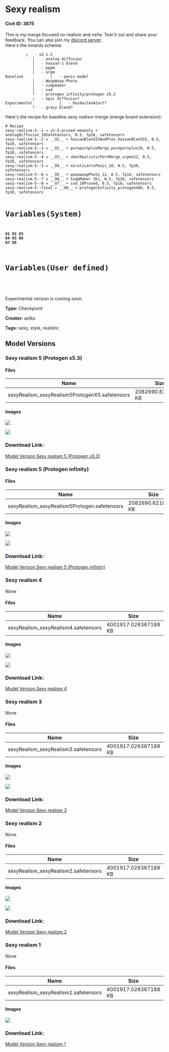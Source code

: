 # Sexy realism

#### Civit ID: 3875

<p>This is my merge focused on realism and nsfw. Test it out and share your feedback. You can also join my <a rel="ugc" href="https://discord.gg/STAvNYy5bP">discord server</a>.<br />Here's the innards schema:</p><pre><code>			┌	- sd 1.5
			│	- analog diffusion
			│	- hassan's blend
			│	- pppm
			│	- urpm
Baseline	        │	- penis model
			│	- WoopWoop-Photo
			│	- simpmaker
			│	- sxd
			└	- protogen infinity/protogen x5.3
			┌	- epic diffusion?
Experimental            │	- DucHaitenAIart?
			└	- gravy blend?</code></pre><p>Here's the recipe for baseline sexy realism merge (merge board extension):</p><pre><code># Recipe 
sexy-realism-5--1 = v1-5-pruned-emaonly + analogDiffusion_10Safetensors, 0.5, fp16, safetensors
sexy-realism-5--2 = __O1__ + hassanBlend15AndPrev_hassanBlend15, 0.5, fp16, safetensors
sexy-realism-5--3 = __O2__ + purepornplusMerge_purepornplus10, 0.5, fp16, safetensors
sexy-realism-5--4 = __O3__ + uberRealisticPornMerge_urpmv12, 0.5, fp16, safetensors
sexy-realism-5--5 = __O4__ + airoticartsPenis_10, 0.5, fp16, safetensors
sexy-realism-5--6 = __O5__ + woopwoopPhoto_12, 0.5, fp16, safetensors
sexy-realism-5--7 = __O6__ + SimpMaker 3k1, 0.5, fp16, safetensors
sexy-realism-5--8 = __O7__ + sxd_10Pruned, 0.5, fp16, safetensors
sexy-realism-5--final = __O8__ + protogenInfinity_protogenX86, 0.5, fp16, safetensors

# Variables(System) 
__O1__
__O2__
__O3__
__O4__
__O5__
__O6__
__O7__
__O8__

# Variables(User defined) 
</code></pre><p><br />Experimental version is coming soon.</p>

**Type:** Checkpoint

**Creator:** aolko

**Tags:** sexy, style, realistic

## Model Versions

### Sexy realism 5 (Protogen x5.3)

<p></p>

#### Files

| Name | Size | Type | Format | Download Url | AutoV1 | AutoV2 | SHA256 | CRC32 | BLAKE3 |
| --- | --- | --- | --- | --- | --- | --- | --- | --- | --- |
| sexyRealism_sexyRealism5ProtogenX5.safetensors | 2082690.62109375 KB | Model | SafeTensor | https://civitai.com/api/download/models/5798 | E9DD8556 | EE19DDEE2F | EE19DDEE2FBAD73DDFABFED5DC2DCB54844400B341353C3501478FE50AB93AC7 | 4C0F156D | 3758C8EBBF6CDE2DEACE9798E7656935D962A697F276142D0E2AF17B5B2CE4A2 |

#### Images

<p><img src="https://image.civitai.com/xG1nkqKTMzGDvpLrqFT7WA/aa09135b-adc5-4cfb-9ac5-8c789c17af00/width=450/48455.jpeg" /></p>

<p><img src="https://image.civitai.com/xG1nkqKTMzGDvpLrqFT7WA/c7394ebd-62cf-4088-5d41-21c1b7b85800/width=450/48519.jpeg" /></p>

### Download Link:

[Model Version Sexy realism 5 (Protogen x5.3)](https://civitai.com/api/download/models/5798)

### Sexy realism 5 (Protogen infinity)

<p></p>

#### Files

| Name | Size | Type | Format | Download Url | AutoV1 | AutoV2 | SHA256 | CRC32 | BLAKE3 |
| --- | --- | --- | --- | --- | --- | --- | --- | --- | --- |
| sexyRealism_sexyRealism5Protogen.safetensors | 2082690.62109375 KB | Model | SafeTensor | https://civitai.com/api/download/models/5799 | DA41B2AB | 401E994A82 | 401E994A82590156F009369AC5CA60124505BF7AE14180E95DC04370038176B3 | 86D307E9 | 594D9F84429AB92CD7E6BA4BCDD040323D87CD30E1503F0ADC234E421F341DA5 |

#### Images

<p><img src="https://image.civitai.com/xG1nkqKTMzGDvpLrqFT7WA/4c88213a-cad0-444b-d99c-11a088ad8200/width=450/48291.jpeg" /></p>

<p><img src="https://image.civitai.com/xG1nkqKTMzGDvpLrqFT7WA/ea3ba2c8-88fd-47e2-dfa4-a96426a33a00/width=450/48456.jpeg" /></p>

### Download Link:

[Model Version Sexy realism 5 (Protogen infinity)](https://civitai.com/api/download/models/5799)

### Sexy realism 4

None

#### Files

| Name | Size | Type | Format | Download Url | AutoV1 | AutoV2 | SHA256 | CRC32 | BLAKE3 |
| --- | --- | --- | --- | --- | --- | --- | --- | --- | --- |
| sexyRealism_sexyRealism4.safetensors | 4001917.026367188 KB | Model | SafeTensor | https://civitai.com/api/download/models/5800 | 5C5E0B3C | 32C39785B6 | 32C39785B6C17C86902121C7818A1FD41D9531728CF532B40B24213A54863683 | 3CB676E1 | E043E83C99152F214E9C18DAF8F1BAF2744D8116EEAEBA2E7B7FF3A8B4729968 |

#### Images

<p><img src="https://image.civitai.com/xG1nkqKTMzGDvpLrqFT7WA/7676acbc-30bd-4064-807e-d3c1b5754600/width=450/48492.jpeg" /></p>

<p><img src="https://image.civitai.com/xG1nkqKTMzGDvpLrqFT7WA/8550c0ba-69d9-4324-94ad-a2bd6c434e00/width=450/48491.jpeg" /></p>

### Download Link:

[Model Version Sexy realism 4](https://civitai.com/api/download/models/5800)

### Sexy realism 3

None

#### Files

| Name | Size | Type | Format | Download Url | AutoV1 | AutoV2 | SHA256 | CRC32 | BLAKE3 |
| --- | --- | --- | --- | --- | --- | --- | --- | --- | --- |
| sexyRealism_sexyRealism3.safetensors | 4001917.026367188 KB | Model | SafeTensor | https://civitai.com/api/download/models/5801 | 5C5E0B3C | 10AE1376F6 | 10AE1376F6347A4F227E0140FE4566391AAD4217BB7A487006F5DEFF78F71654 | E5090720 | 6258511CF5212468ABDFB600D00087D0AA470F7B853716E8A7478FA175CA8C03 |

#### Images

<p><img src="https://image.civitai.com/xG1nkqKTMzGDvpLrqFT7WA/d571cc61-98f0-460d-061a-e60198856800/width=450/48471.jpeg" /></p>

<p><img src="https://image.civitai.com/xG1nkqKTMzGDvpLrqFT7WA/6eae0fe8-e17e-4f49-e664-1067d140c400/width=450/48470.jpeg" /></p>

### Download Link:

[Model Version Sexy realism 3](https://civitai.com/api/download/models/5801)

### Sexy realism 2

None

#### Files

| Name | Size | Type | Format | Download Url | AutoV1 | AutoV2 | SHA256 | CRC32 | BLAKE3 |
| --- | --- | --- | --- | --- | --- | --- | --- | --- | --- |
| sexyRealism_sexyRealism2.safetensors | 4001917.026367188 KB | Model | SafeTensor | https://civitai.com/api/download/models/5802 | 5C5E0B3C | 8ADFE8306B | 8ADFE8306BEB9422D0CAE992008E71F432BCEA275C677185E065ABD3655CE5D1 | 19F009DD | 1ADDA2FDB62FE0516BE8DC36E0440F3C4ED44BD423B3C1867ED2E3EAB73B7477 |

#### Images

<p><img src="https://image.civitai.com/xG1nkqKTMzGDvpLrqFT7WA/48e64519-e520-4e8f-701f-0502e59c2200/width=450/48453.jpeg" /></p>

<p><img src="https://image.civitai.com/xG1nkqKTMzGDvpLrqFT7WA/7a902382-a668-47fb-1060-aeb4030fdd00/width=450/48452.jpeg" /></p>

### Download Link:

[Model Version Sexy realism 2](https://civitai.com/api/download/models/5802)

### Sexy realism 1

None

#### Files

| Name | Size | Type | Format | Download Url | AutoV1 | AutoV2 | SHA256 | CRC32 | BLAKE3 |
| --- | --- | --- | --- | --- | --- | --- | --- | --- | --- |
| sexyRealism_sexyRealism1.safetensors | 4001917.026367188 KB | Model | SafeTensor | https://civitai.com/api/download/models/4306 | 5C5E0B3C | 13FFE110AE | 13FFE110AE92DDCB5BB6C1C418A25AF1693A16A553EBA92E1A94EBCEEB10546F | 13FEA64E | 0A3B7537BA683C1F3A0DE7C47C71477CF879676A38CFC1C0B9D4830A2592FCE8 |

#### Images

<p><img src="https://image.civitai.com/xG1nkqKTMzGDvpLrqFT7WA/04e9d657-857a-41fe-af3c-d887dbd2e000/width=450/28491.jpeg" /></p>

### Download Link:

[Model Version Sexy realism 1](https://civitai.com/api/download/models/4306)

